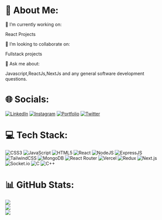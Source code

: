 # 💫 About Me:

🔭  I’m currently working on:

React Projects

👯 I’m looking to collaborate on:

Fullstack projects

💬 Ask me about:

Javascript,ReactJs,NextJs and any general software development questions.

# 🌐 Socials:

[![LinkedIn](https://img.shields.io/badge/LinkedIn-0077B5.svg?style=for-the-badge&logo=linkedin&logoColor=white)](https://www.linkedin.com/in/ved-chaudhary-179343352/) 
[![Instagram](https://img.shields.io/badge/Instagram-E4405F.svg?style=for-the-badge&logo=instagram&logoColor=white)](https://www.instagram.com/your-username/) 
[![Portfolio](https://img.shields.io/badge/Portfolio-000000.svg?style=for-the-badge&logo=firefox&logoColor=white)](https://vedportfolioo.netlify.app/) 
[![Twitter](https://img.shields.io/badge/Twitter-1DA1F2.svg?style=for-the-badge&logo=twitter&logoColor=white)](https://x.com/CodexVelocity_) 

# 💻 Tech Stack:

![CSS3](https://img.shields.io/badge/CSS3-1572B6?style=for-the-badge&logo=css3&logoColor=white)
![JavaScript](https://img.shields.io/badge/JavaScript-F7DF1E?style=for-the-badge&logo=javascript&logoColor=black)
![HTML5](https://img.shields.io/badge/HTML5-E34F26?style=for-the-badge&logo=html5&logoColor=white)
![React](https://img.shields.io/badge/React-20232A?style=for-the-badge&logo=react&logoColor=61DAFB)
![NodeJS](https://img.shields.io/badge/Node.js-339933?style=for-the-badge&logo=node.js&logoColor=white)
![ExpressJS](https://img.shields.io/badge/Express.js-000000?style=for-the-badge&logo=express&logoColor=white)
![TailwindCSS](https://img.shields.io/badge/Tailwind_CSS-38B2AC?style=for-the-badge&logo=tailwind-css&logoColor=white)
![MongoDB](https://img.shields.io/badge/MongoDB-47A248?style=for-the-badge&logo=mongodb&logoColor=white)
![React Router](https://img.shields.io/badge/React_Router-CA4245?style=for-the-badge&logo=react-router&logoColor=white)
![Vercel](https://img.shields.io/badge/Vercel-000000?style=for-the-badge&logo=vercel&logoColor=white)
![Redux](https://img.shields.io/badge/Redux-764ABC?style=for-the-badge&logo=redux&logoColor=white)
![Next.js](https://img.shields.io/badge/Next.js-000000?style=for-the-badge&logo=nextdotjs&logoColor=white)
![Socket.io](https://img.shields.io/badge/Socket.io-010101?style=for-the-badge&logo=socketdotio&logoColor=white)
![C](https://img.shields.io/badge/C-A8B9CC?style=for-the-badge&logo=c&logoColor=white)
![C++](https://img.shields.io/badge/C++-00599C?style=for-the-badge&logo=cplusplus&logoColor=white)

# 📊 GitHub Stats:

![](https://github-readme-stats.vercel.app/api?username=vedchaudhary2005&theme=radical&hide_border=false&include_all_commits=true&count_private=true)  
![](https://github-readme-streak-stats.herokuapp.com/?user=vedchaudhary2005&theme=radical&hide_border=false)  
![](https://github-readme-stats.vercel.app/api/top-langs/?username=vedchaudhary2005&theme=radical&hide_border=false&layout=compact)

